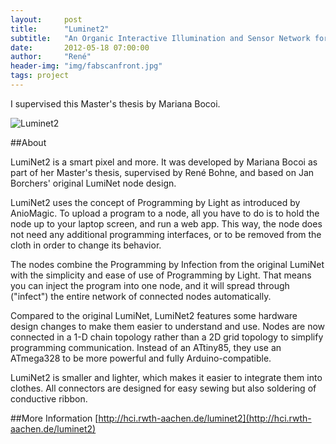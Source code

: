 ```yaml
---
layout:     post
title:      "Luminet2"
subtitle:   "An Organic Interactive Illumination and Sensor Network for Fashion"
date:       2012-05-18 07:00:00
author:     "René"
header-img: "img/fabscanfront.jpg"
tags: project
---
```

I supervised this Master's thesis by Mariana Bocoi.

![Luminet2](http://hci.rwth-aachen.de/img/wiki_up/Luminet2_DesignTop.png)

##About

LumiNet2 is a smart pixel and more. It was developed by Mariana Bocoi as part of her Master's thesis, supervised by René Bohne, and based on Jan Borchers' original LumiNet node design.

LumiNet2 uses the concept of Programming by Light as introduced by AnioMagic. To upload a program to a node, all you have to do is to hold the node up to your laptop screen, and run a web app. This way, the node does not need any additional programming interfaces, or to be removed from the cloth in order to change its behavior.

The nodes combine the Programming by Infection from the original LumiNet with the simplicity and ease of use of Programming by Light. That means you can inject the program into one node, and it will spread through ("infect") the entire network of connected nodes automatically.

Compared to the original LumiNet, LumiNet2 features some hardware design changes to make them easier to understand and use. Nodes are now connected in a 1-D chain topology rather than a 2D grid topology to simplify programming communication. Instead of an ATtiny85, they use an ATmega328 to be more powerful and fully Arduino-compatible.

LumiNet2 is smaller and lighter, which makes it easier to integrate them into clothes. All connectors are designed for easy sewing but also soldering of conductive ribbon.

##More Information
[http://hci.rwth-aachen.de/luminet2](http://hci.rwth-aachen.de/luminet2)